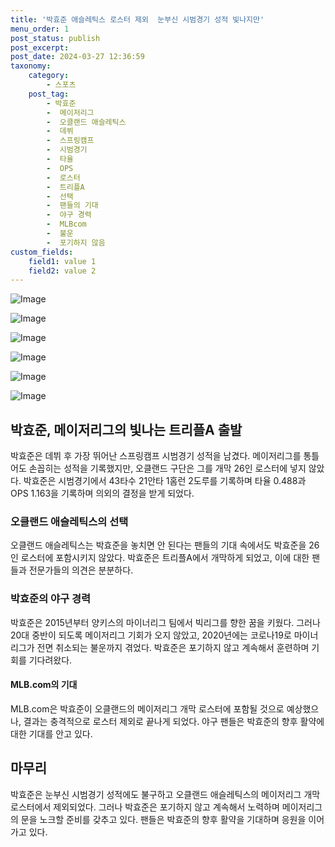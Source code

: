 ```yaml
---
title: '박효준 애슬레틱스 로스터 제외  눈부신 시범경기 성적 빛나지만'
menu_order: 1
post_status: publish
post_excerpt: 
post_date: 2024-03-27 12:36:59
taxonomy:
    category:
        - 스포츠
    post_tag:
        - 박효준
        -  메이저리그
        -  오클랜드 애슬레틱스
        -  데뷔
        -  스프링캠프
        -  시범경기
        -  타율
        -  OPS
        -  로스터
        -  트리플A
        -  선택
        -  팬들의 기대
        -  야구 경력
        -  MLBcom
        -  불운
        -  포기하지 않음
custom_fields:
    field1: value 1
    field2: value 2
---
```


![Image](https://imgnews.pstatic.net/image/477/2024/03/27/0000481161_001_20240327091302354.jpg?type=w647)

![Image](https://imgnews.pstatic.net/image/477/2024/03/27/0000481161_002_20240327091302391.jpg?type=w647)

![Image](https://imgnews.pstatic.net/image/477/2024/03/27/0000481161_003_20240327091302440.jpg?type=w647)

![Image](https://imgnews.pstatic.net/image/477/2024/03/27/0000481161_004_20240327091302476.jpg?type=w647)

![Image](https://imgnews.pstatic.net/image/477/2024/03/27/0000481161_005_20240327091302510.jpg?type=w647)

![Image](https://imgnews.pstatic.net/image/477/2024/03/27/0000481161_006_20240327091302552.jpg?type=w647)

## 박효준, 메이저리그의 빛나는 트리플A 출발
박효준은 데뷔 후 가장 뛰어난 스프링캠프 시범경기 성적을 남겼다. 메이저리그를 통틀어도 손꼽히는 성적을 기록했지만, 오클랜드 구단은 그를 개막 26인 로스터에 넣지 않았다. 박효준은 시범경기에서 43타수 21안타 1홈런 2도루를 기록하며 타율 0.488과 OPS 1.163을 기록하며 의외의 결정을 받게 되었다.
### 오클랜드 애슬레틱스의 선택
오클랜드 애슬레틱스는 박효준을 놓치면 안 된다는 팬들의 기대 속에서도 박효준을 26인 로스터에 포함시키지 않았다. 박효준은 트리플A에서 개막하게 되었고, 이에 대한 팬들과 전문가들의 의견은 분분하다.
### 박효준의 야구 경력
박효준은 2015년부터 양키스의 마이너리그 팀에서 빅리그를 향한 꿈을 키웠다. 그러나 20대 중반이 되도록 메이저리그 기회가 오지 않았고, 2020년에는 코로나19로 마이너리그가 전면 취소되는 불운까지 겪었다. 박효준은 포기하지 않고 계속해서 훈련하며 기회를 기다려왔다.
#### MLB.com의 기대
MLB.com은 박효준이 오클랜드의 메이저리그 개막 로스터에 포함될 것으로 예상했으나, 결과는 충격적으로 로스터 제외로 끝나게 되었다. 야구 팬들은 박효준의 향후 활약에 대한 기대를 안고 있다.
## 마무리
박효준은 눈부신 시범경기 성적에도 불구하고 오클랜드 애슬레틱스의 메이저리그 개막 로스터에서 제외되었다. 그러나 박효준은 포기하지 않고 계속해서 노력하며 메이저리그의 문을 노크할 준비를 갖추고 있다. 팬들은 박효준의 향후 활약을 기대하며 응원을 이어가고 있다.
